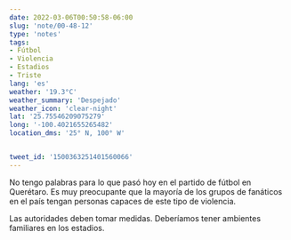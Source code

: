 ```yaml
---
date: 2022-03-06T00:50:58-06:00
slug: 'note/00-48-12'
type: 'notes'
tags:
- Fútbol
- Violencia
- Estadios
- Triste
lang: 'es'
weather: '19.3°C'
weather_summary: 'Despejado'
weather_icon: 'clear-night'
lat: '25.75546209075279'
long: '-100.4021655265482'
location_dms: '25° N, 100° W'


tweet_id: '1500363251401560066'
---
```

No tengo palabras para lo que pasó hoy en el partido de fútbol en Querétaro. Es muy preocupante que la mayoría de los grupos de fanáticos en el país tengan personas capaces de este tipo de violencia.

Las autoridades deben tomar medidas. Deberíamos tener ambientes familiares en los estadios.